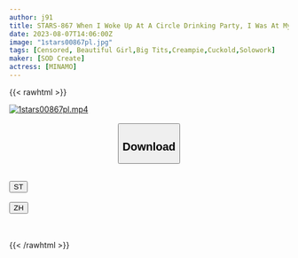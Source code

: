 ```yaml
---
author: j91
title: STARS-867 When I Woke Up At A Circle Drinking Party, I Was At My Senior’s Busty Girlfriend’s House … I Couldn’t Stand The Breast Chilling And Mantilla Seen From The Loungewear, And I Attacked And Stayed In The Nest Until Morning Cheating Sex Minamo
date: 2023-08-07T14:06:00Z
image: "1stars00867pl.jpg"
tags: [Censored, Beautiful Girl,Big Tits,Creampie,Cuckold,Solowork]
maker: [SOD Create]
actress: [MINAMO]
---
```



{{< rawhtml >}}

<div class="video" data-videoid="q7Kbq3ok4dfzpmj">
    <a href="javascript:;">
        <img src="https://my.j91.asia/posts/1stars00867pl/1stars00867pl.jpg" width="WIDTH" height="HEIGHT" alt="1stars00867pl.mp4" loading="lazy">
    </a>
</div>

<script type="text/javascript" src="https://j91.asia/asset/on-demand-st.js"></script>

<br>
  <link rel="stylesheet" href="https://j91.asia/asset/bs5.css">
  
  <center>
  <button class="btn btn-primary" type="button" data-bs-toggle="collapse" data-bs-target=".multi-collapse" aria-expanded="false" aria-controls="multiCollapseExample1 multiCollapseExample2"><h2>Download</h2></button></center>
</p>
<div class="row">
  <div class="col">
    <div class="collapse multi-collapse" id="multiCollapseExample1">
      <div class="card card-body">
	      	      <br>
<div class="buttons">  
<a href="https://streamtape.to/v/q7Kbq3ok4dfzpmj"><button class="btn-hover color-3"><i class="fa fa-download"></i> ST</button></a></div>
    </div>
  </div>
</div>
  <div class="col">
    <div class="collapse multi-collapse" id="multiCollapseExample2">
      <div class="card card-body">
	      <br>
<div class="buttons">
    <a href="https://lylxan.com/7hkhc61h27zc"><button class="btn-hover color-9"><i class="fa fa-download"></i> ZH</button></a></div>
<br><br>
      </div>
    </div>
  </div>
</div>

{{< /rawhtml >}}